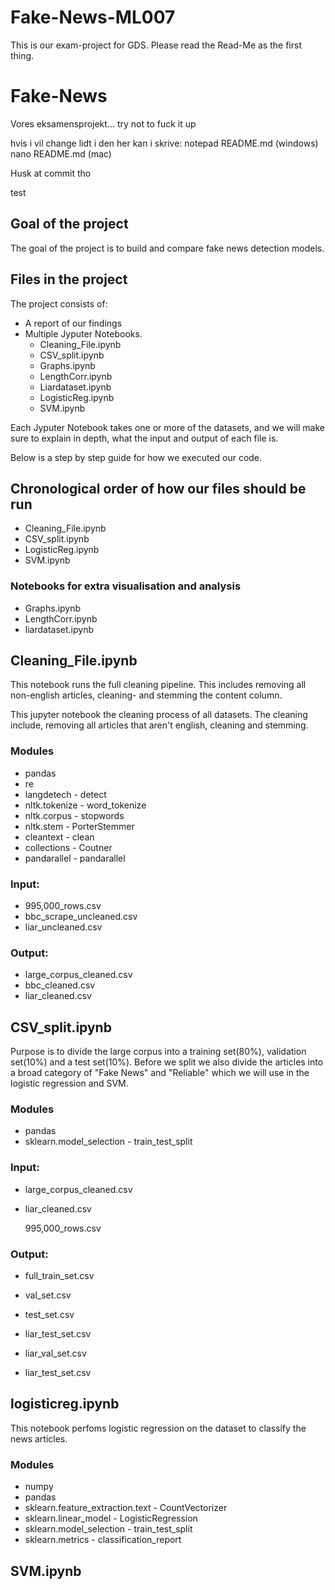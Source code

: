 # Fake-News-ML007
This is our exam-project for GDS. Please read the Read-Me as the first thing. 

# Fake-News
Vores eksamensprojekt... try not to fuck it up

hvis i vil change lidt i den her kan i skrive:
notepad README.md (windows)
nano README.md (mac)

Husk at commit tho

test

## Goal of the project
The goal of the project is to build and compare fake news detection models. 


## Files in the project
The project consists of:
- A report of our findings
- Multiple Jyputer Notebooks.
  - Cleaning_File.ipynb
  - CSV_split.ipynb
  - Graphs.ipynb
  - LengthCorr.ipynb
  - Liardataset.ipynb
  - LogisticReg.ipynb
  - SVM.ipynb

Each Jyputer Notebook takes one or more of the datasets, and we will make sure to explain in depth, what the input and output of each file is. 

Below is a step by step guide for how we executed our code.


## Chronological order of how our files should be run

- Cleaning_File.ipynb
- CSV_split.ipynb
- LogisticReg.ipynb
- SVM.ipynb


### Notebooks for extra visualisation and analysis
- Graphs.ipynb
- LengthCorr.ipynb
- liardataset.ipynb


## Cleaning_File.ipynb
This notebook runs the full cleaning pipeline. This includes removing all non-english articles, cleaning- and stemming the content column. 

This jupyter notebook the cleaning process of all datasets. The cleaning include, removing all articles that aren't english, cleaning and stemming. 

### Modules
- pandas
- re
- langdetech - detect
- nltk.tokenize - word_tokenize
- nltk.corpus - stopwords
- nltk.stem - PorterStemmer
- cleantext - clean 
- collections - Coutner
- pandarallel - pandarallel

### Input:
- 995,000_rows.csv
- bbc_scrape_uncleaned.csv
- liar_uncleaned.csv


### Output:
- large_corpus_cleaned.csv
- bbc_cleaned.csv
- liar_cleaned.csv
  
## CSV_split.ipynb
Purpose is to divide the large corpus into a training set(80%), validation set(10%) and a test set(10%). 
Before we split we also divide the articles into a broad category of "Fake News" and "Reliable" which we will use in the logistic regression and SVM. 

### Modules
- pandas 
- sklearn.model_selection - train_test_split

### Input:
- large_corpus_cleaned.csv
- liar_cleaned.csv
  
  995,000_rows.csv

### Output: 
- full_train_set.csv
- val_set.csv
- test_set.csv

- liar_test_set.csv
- liar_val_set.csv
- liar_test_set.csv

## logisticreg.ipynb
This notebook perfoms logistic regression on the dataset to classify the news articles. 

### Modules
- numpy
- pandas
- sklearn.feature_extraction.text - CountVectorizer
- sklearn.linear_model - LogisticRegression
- sklearn.model_selection - train_test_split
- sklearn.metrics - classification_report


## SVM.ipynb

  
  
  
  










